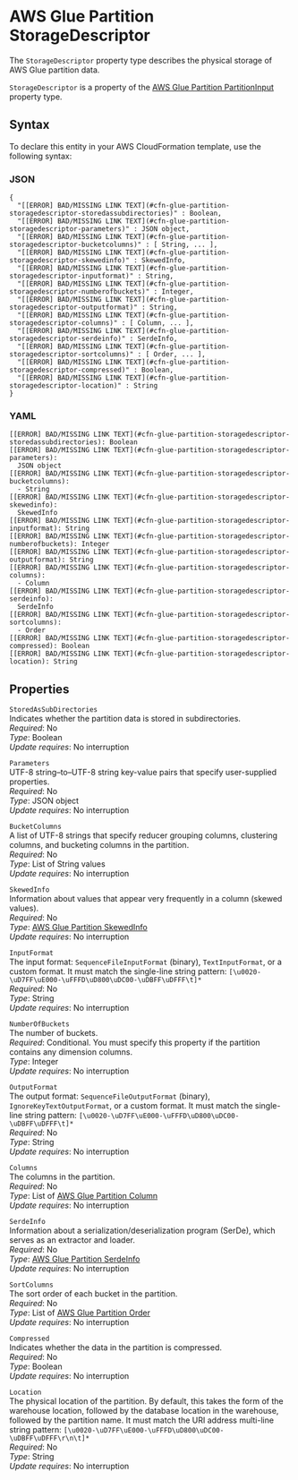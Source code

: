 # AWS Glue Partition StorageDescriptor<a name="aws-properties-glue-partition-storagedescriptor"></a>

<a name="aws-properties-glue-partition-storagedescriptor-description"></a>The `StorageDescriptor` property type describes the physical storage of AWS Glue partition data\.

<a name="aws-properties-glue-partition-storagedescriptor-inheritance"></a> `StorageDescriptor` is a property of the [AWS Glue Partition PartitionInput](aws-properties-glue-partition-partitioninput.md) property type\.

## Syntax<a name="aws-properties-glue-partition-storagedescriptor-syntax"></a>

To declare this entity in your AWS CloudFormation template, use the following syntax:

### JSON<a name="aws-properties-glue-partition-storagedescriptor-syntax.json"></a>

```
{
  "[[ERROR] BAD/MISSING LINK TEXT](#cfn-glue-partition-storagedescriptor-storedassubdirectories)" : Boolean,
  "[[ERROR] BAD/MISSING LINK TEXT](#cfn-glue-partition-storagedescriptor-parameters)" : JSON object,
  "[[ERROR] BAD/MISSING LINK TEXT](#cfn-glue-partition-storagedescriptor-bucketcolumns)" : [ String, ... ],
  "[[ERROR] BAD/MISSING LINK TEXT](#cfn-glue-partition-storagedescriptor-skewedinfo)" : SkewedInfo,
  "[[ERROR] BAD/MISSING LINK TEXT](#cfn-glue-partition-storagedescriptor-inputformat)" : String,
  "[[ERROR] BAD/MISSING LINK TEXT](#cfn-glue-partition-storagedescriptor-numberofbuckets)" : Integer,
  "[[ERROR] BAD/MISSING LINK TEXT](#cfn-glue-partition-storagedescriptor-outputformat)" : String,
  "[[ERROR] BAD/MISSING LINK TEXT](#cfn-glue-partition-storagedescriptor-columns)" : [ Column, ... ],
  "[[ERROR] BAD/MISSING LINK TEXT](#cfn-glue-partition-storagedescriptor-serdeinfo)" : SerdeInfo,
  "[[ERROR] BAD/MISSING LINK TEXT](#cfn-glue-partition-storagedescriptor-sortcolumns)" : [ Order, ... ],
  "[[ERROR] BAD/MISSING LINK TEXT](#cfn-glue-partition-storagedescriptor-compressed)" : Boolean,
  "[[ERROR] BAD/MISSING LINK TEXT](#cfn-glue-partition-storagedescriptor-location)" : String
}
```

### YAML<a name="aws-properties-glue-partition-storagedescriptor-syntax.yaml"></a>

```
[[ERROR] BAD/MISSING LINK TEXT](#cfn-glue-partition-storagedescriptor-storedassubdirectories): Boolean
[[ERROR] BAD/MISSING LINK TEXT](#cfn-glue-partition-storagedescriptor-parameters): 
  JSON object
[[ERROR] BAD/MISSING LINK TEXT](#cfn-glue-partition-storagedescriptor-bucketcolumns): 
  - String
[[ERROR] BAD/MISSING LINK TEXT](#cfn-glue-partition-storagedescriptor-skewedinfo): 
  SkewedInfo
[[ERROR] BAD/MISSING LINK TEXT](#cfn-glue-partition-storagedescriptor-inputformat): String
[[ERROR] BAD/MISSING LINK TEXT](#cfn-glue-partition-storagedescriptor-numberofbuckets): Integer
[[ERROR] BAD/MISSING LINK TEXT](#cfn-glue-partition-storagedescriptor-outputformat): String
[[ERROR] BAD/MISSING LINK TEXT](#cfn-glue-partition-storagedescriptor-columns): 
  - Column
[[ERROR] BAD/MISSING LINK TEXT](#cfn-glue-partition-storagedescriptor-serdeinfo): 
  SerdeInfo
[[ERROR] BAD/MISSING LINK TEXT](#cfn-glue-partition-storagedescriptor-sortcolumns): 
  - Order
[[ERROR] BAD/MISSING LINK TEXT](#cfn-glue-partition-storagedescriptor-compressed): Boolean
[[ERROR] BAD/MISSING LINK TEXT](#cfn-glue-partition-storagedescriptor-location): String
```

## Properties<a name="aws-properties-glue-partition-storagedescriptor-properties"></a>

`StoredAsSubDirectories`  
Indicates whether the partition data is stored in subdirectories\.  
 *Required*: No  
 *Type*: Boolean  
 *Update requires*: No interruption 

`Parameters`  
UTF\-8 string–to–UTF\-8 string key\-value pairs that specify user\-supplied properties\.  
 *Required*: No  
 *Type*: JSON object  
 *Update requires*: No interruption 

`BucketColumns`  
A list of UTF\-8 strings that specify reducer grouping columns, clustering columns, and bucketing columns in the partition\.  
 *Required*: No  
 *Type*: List of String values  
 *Update requires*: No interruption 

`SkewedInfo`  
Information about values that appear very frequently in a column \(skewed values\)\.  
 *Required*: No  
 *Type*: [AWS Glue Partition SkewedInfo](aws-properties-glue-partition-skewedinfo.md)  
 *Update requires*: No interruption 

`InputFormat`  
The input format: `SequenceFileInputFormat` \(binary\), `TextInputFormat`, or a custom format\. It must match the single\-line string pattern: `[\u0020-\uD7FF\uE000-\uFFFD\uD800\uDC00-\uDBFF\uDFFF\t]*`  
 *Required*: No  
 *Type*: String  
 *Update requires*: No interruption 

`NumberOfBuckets`  
The number of buckets\.  
 *Required*: Conditional\. You must specify this property if the partition contains any dimension columns\.  
 *Type*: Integer  
 *Update requires*: No interruption 

`OutputFormat`  
The output format: `SequenceFileOutputFormat` \(binary\), `IgnoreKeyTextOutputFormat`, or a custom format\. It must match the single\-line string pattern: `[\u0020-\uD7FF\uE000-\uFFFD\uD800\uDC00-\uDBFF\uDFFF\t]*`  
 *Required*: No  
 *Type*: String  
 *Update requires*: No interruption 

`Columns`  
The columns in the partition\.  
 *Required*: No  
 *Type*: List of [AWS Glue Partition Column](aws-properties-glue-partition-column.md)  
 *Update requires*: No interruption 

`SerdeInfo`  
Information about a serialization/deserialization program \(SerDe\), which serves as an extractor and loader\.  
 *Required*: No  
 *Type*: [AWS Glue Partition SerdeInfo](aws-properties-glue-partition-serdeinfo.md)  
 *Update requires*: No interruption 

`SortColumns`  
The sort order of each bucket in the partition\.  
 *Required*: No  
 *Type*: List of [AWS Glue Partition Order](aws-properties-glue-partition-order.md)  
 *Update requires*: No interruption 

`Compressed`  
Indicates whether the data in the partition is compressed\.  
 *Required*: No  
 *Type*: Boolean  
 *Update requires*: No interruption 

`Location`  
The physical location of the partition\. By default, this takes the form of the warehouse location, followed by the database location in the warehouse, followed by the partition name\. It must match the URI address multi\-line string pattern: `[\u0020-\uD7FF\uE000-\uFFFD\uD800\uDC00-\uDBFF\uDFFF\r\n\t]*`  
 *Required*: No  
 *Type*: String  
 *Update requires*: No interruption 